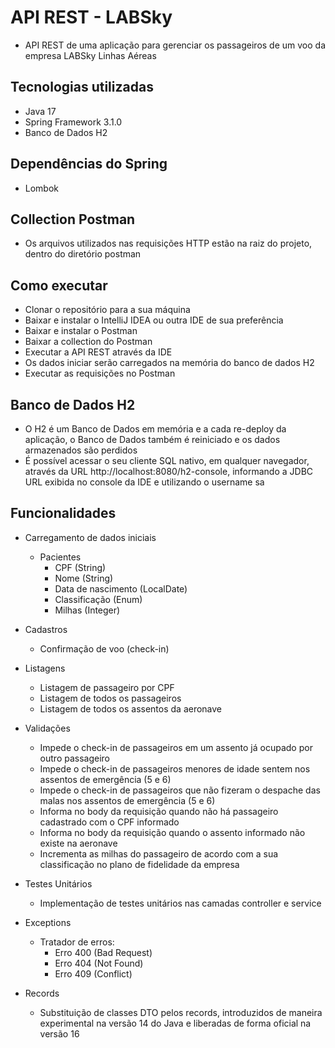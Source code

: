 # API REST - LABSky
- API REST de uma aplicação para gerenciar os passageiros de um voo da empresa LABSky Linhas Aéreas

## Tecnologias utilizadas
- Java 17
- Spring Framework 3.1.0
- Banco de Dados H2

## Dependências do Spring
- Lombok

## Collection Postman
- Os arquivos utilizados nas requisições HTTP estão na raiz do projeto, dentro do diretório postman

## Como executar
- Clonar o repositório para a sua máquina
- Baixar e instalar o IntelliJ IDEA ou outra IDE de sua preferência
- Baixar e instalar o Postman
- Baixar a collection do Postman
- Executar a API REST através da IDE
- Os dados iniciar serão carregados na memória do banco de dados H2
- Executar as requisições no Postman

## Banco de Dados H2
- O H2 é um Banco de Dados em memória e a cada re-deploy da aplicação, o Banco de Dados também é reiniciado e os dados armazenados são perdidos
- É possível acessar o seu cliente SQL nativo, em qualquer navegador, através da URL http://localhost:8080/h2-console, informando a JDBC URL exibida no console da IDE e utilizando o username sa

## Funcionalidades
- Carregamento de dados iniciais
    - Pacientes
      - CPF (String)
      - Nome (String)
      - Data de nascimento (LocalDate)
      - Classificação (Enum)
      - Milhas (Integer)

- Cadastros
    - Confirmação de voo (check-in)

- Listagens
    - Listagem de passageiro por CPF
    - Listagem de todos os passageiros
    - Listagem de todos os assentos da aeronave

- Validações
    - Impede o check-in de passageiros em um assento já ocupado por outro passageiro
    - Impede o check-in de passageiros menores de idade sentem nos assentos de emergência (5 e 6)
    - Impede o check-in de passageiros que não fizeram o despache das malas nos assentos de emergência (5 e 6)
    - Informa no body da requisição quando não há passageiro cadastrado com o CPF informado
    - Informa no body da requisição quando o assento informado não existe na aeronave
    - Incrementa as milhas do passageiro de acordo com a sua classificação no plano de fidelidade da empresa
  
- Testes Unitários
  - Implementação de testes unitários nas camadas controller e service

- Exceptions
    - Tratador de erros:
        - Erro 400 (Bad Request)
        - Erro 404 (Not Found)
        - Erro 409 (Conflict)

- Records
    - Substituição de classes DTO pelos records, introduzidos de maneira experimental na versão 14 do Java e liberadas de forma oficial na versão 16
